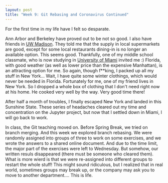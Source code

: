 ```yaml
---
layout: post
title: "Week 9: Git Rebasing and Coronavirus Continued"
---
```


For the first time in my life have I felt so desparate.

Ann Arbor and Berkeley have proved out to be not so good. I also have friends in [UW Madison](https://www.wisc.edu/). They told me that the supply in local supermarkets are good, except for some local restaurants dining-in is no longer an available option. This seems good. Thankfully, one of my middle school classmate, who is now studying in [University of Miami](https://welcome.miami.edu/) invited me :) Florida, with good weather (as well as lower price than the expensive Manhattan), is an attracting option for me. So again, though f**king, I packed up all my stuff in New York... Wait, I have quite some winter clothings, which would never be needed in Florida. Fortunately for me, one of my friend lives in New York. So I dropped a whole box of clothing that I don't need right now at his home. He cooked very well by the way. Very good time there!

After half a month of troubles, I finally escaped New York and landed in this Sunshine State. These series of headaches cleared out my time and concentration on the Jupyter project, but now that I settled down in Miami, I will go back to work.

In class, the Git teaching moved on. Before Spring Break, we tried on branch merging. And this week we explored branch rebasing. We were randomly assigned into groups of three to work on some exercises, and we wrote the answers to a shared online document. And due to the time limit, the major part of the exercises were left to Wednesday. But somehow, our written resuls disappeared (there must be someone who cleared them). What is more wierd is that we were re-assigned into different groups to restart the whole stuff! This might sound ridiculous, but I realized that in real world, sometimes groups may break up, or the company may ask you to move to another department.... This is life.